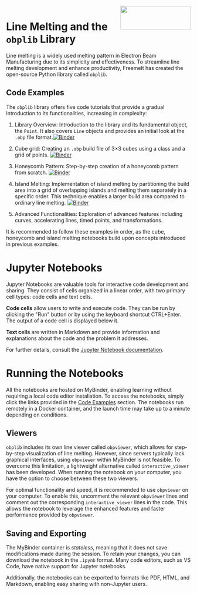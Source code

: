 <img align="right" width="192" height="64" src="https://freemelt.com/app/uploads/freemeltLogo-1.png">

# Line Melting and the `obplib` Library

Line melting is a widely used melting pattern in Electron Beam Manufacturing due to its simplicity and effectiveness. To streamline line melting development and enhance productivity, Freemelt has created the open-source Python library called `obplib`.

## Code Examples

The `obplib` library offers five code tutorials that provide a gradual introduction to its functionalities, increasing in complexity:

1. Library Overview: Introduction to the library and its fundamental object, the `Point`. It also covers `Line` objects and provides an initial look at the `.obp` file format.[![Binder](https://mybinder.org/badge_logo.svg)](https://mybinder.org/v2/gh/olofficial/hex-test/main?labpath=introduction.ipynb)
  
2. Cube grid: Creating an `.obp` build file of 3$`\times`$3 cubes using a class and a grid of points. [![Binder](https://mybinder.org/badge_logo.svg)](https://mybinder.org/v2/gh/olofficial/hex-test/main?labpath=cubes.ipynb)
  
3. Honeycomb Pattern: Step-by-step creation of a honeycomb pattern from scratch. [![Binder](https://mybinder.org/badge_logo.svg)](https://mybinder.org/v2/gh/olofficial/hex-test/main?labpath=honeycomb.ipynb)
   
4. Island Melting: Implementation of island melting by partitioning the build area into a grid of overlapping islands and melting them separately in a specific order. This technique enables a larger build area compared to ordinary line melting. [![Binder](https://mybinder.org/badge_logo.svg)](https://mybinder.org/v2/gh/olofficial/hex-test/labpath=islands.ipynb)

5. Advanced Functionalities: Exploration of advanced features including curves, accelerating lines, timed points, and transformations.

It is recommended to follow these examples in order, as the cube, honeycomb and island melting notebooks build upon concepts introduced in previous examples.

# Jupyter Notebooks

Jupyter Notebooks are valuable tools for interactive code development and sharing. They consist of cells organized in a linear order, with two primary cell types: code cells and text cells.

**Code cells** allow users to write and execute code. They can be run by clicking the "Run" button or by using the keyboard shortcut CTRL+Enter. The output of a code cell is displayed below it.

**Text cells** are written in Markdown and provide information and explanations about the code and the problem it addresses.

For further details, consult the [Jupyter Notebook documentation](https://jupyter-notebook.readthedocs.io/).

# Running the Notebooks

All the notebooks are hosted on MyBinder, enabling learning without requiring a local code editor installation. To access the notebooks, simply click the links provided in the [Code Examples](#code-examples) section. The notebooks run remotely in a Docker container, and the launch time may take up to a minute depending on conditions.

## Viewers

`obplib` includes its own line viewer called `obpviewer`, which allows for step-by-step visualization of line melting. However, since servers typically lack graphical interfaces, using `obpviewer` within MyBinder is not feasible. To overcome this limitation, a lightweight alternative called `interactive_viewer` has been developed. When running the notebook on your computer, you have the option to choose between these two viewers.

For optimal functionality and speed, it is recommended to use `obpviewer` on your computer. To enable this, uncomment the relevant `obpviewer` lines and comment out the corresponding `interactive_viewer` lines in the code. This allows the notebook to leverage the enhanced features and faster performance provided by `obpviewer`.

## Saving and Exporting

The MyBinder container is *stateless*, meaning that it does not save modifications made during the session. To retain your changes, you can download the notebook in the `.ipynb` format. Many code editors, such as VS Code, have native support for Jupyter notebooks.

Additionally, the notebooks can be exported to formats like PDF, HTML, and Markdown, enabling easy sharing with non-Jupyter users.
